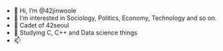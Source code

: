 - 👋 Hi, I’m @42jinwoole
- 👀 I’m interested in Sociology, Politics, Economy, Technology and so on.
- 🌱 Cadet of 42seoul
- 💞️ Studying C, C++ and Data science things
- 📫

